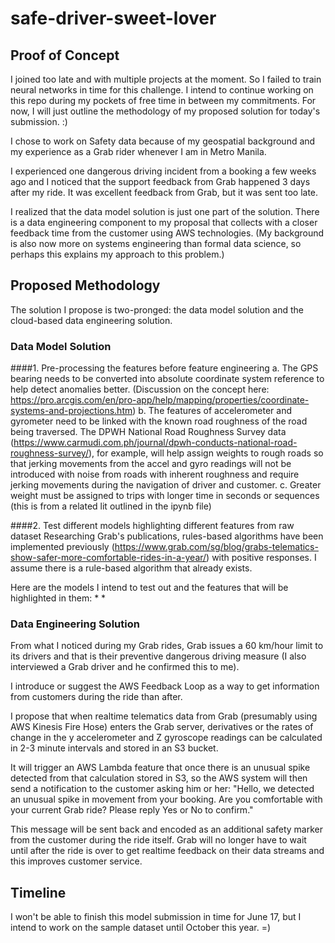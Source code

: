 # safe-driver-sweet-lover

## Proof of Concept

I joined too late and with multiple projects at the moment. So I failed to train neural networks in time for this challenge. I intend to continue working on this repo during my pockets of free time in between my commitments. For now, I will just outline the methodology of my proposed solution for today's submission. :) 

I chose to work on Safety data because of my geospatial background and my experience as a Grab rider whenever I am in Metro Manila. 

I experienced one dangerous driving incident from a booking a few weeks ago and I noticed that the support feedback from Grab happened 3 days after my ride. It was excellent feedback from Grab, but it was sent too late. 

I realized that the data model solution is just one part of the solution. There is a data engineering component to my proposal that collects with a closer feedback time from the customer using AWS technologies. (My background is also now more on systems engineering than formal data science, so perhaps this explains my approach to this problem.)

## Proposed Methodology

The solution I propose is two-pronged: the data model solution and the cloud-based data engineering solution. 

### Data Model Solution

####1. Pre-processing the features before feature engineering
a. The GPS bearing needs to be converted into absolute coordinate system reference to help detect anomalies better. (Discussion on the concept here: https://pro.arcgis.com/en/pro-app/help/mapping/properties/coordinate-systems-and-projections.htm)
b. The features of accelerometer and gyrometer need to be linked with the known road roughness of the road being traversed. The DPWH National Road Roughness Survey data (https://www.carmudi.com.ph/journal/dpwh-conducts-national-road-roughness-survey/), for example, will help assign weights to rough roads so that jerking movements from the accel and gyro readings will not be introduced with noise from roads with inherent roughness and require jerking movements during the navigation of driver and customer. 
c. Greater weight must be assigned to trips with longer time in seconds or sequences (this is from a related lit outlined in the ipynb file)

####2. Test different models highlighting different features from raw dataset 
Researching Grab's publications, rules-based algorithms have been implemented previously (https://www.grab.com/sg/blog/grabs-telematics-show-safer-more-comfortable-rides-in-a-year/) with positive responses. I assume there is a rule-based algorithm that already exists. 

Here are the models I intend to test out and the features that will be highlighted in them: 
* 
* 




### Data Engineering Solution
From what I noticed during my Grab rides, Grab issues a 60 km/hour limit to its drivers and that is their preventive dangerous driving measure (I also interviewed a Grab driver and he confirmed this to me). 

I introduce or suggest the AWS Feedback Loop as a way to get information from customers during the ride than after. 

I propose that when realtime telematics data from Grab (presumably using AWS Kinesis Fire Hose) enters the Grab server, derivatives or the rates of change in the y accelerometer and Z gyroscope readings can be calculated in 2-3 minute intervals and stored in an S3 bucket. 

It will trigger an AWS Lambda feature that once there is an unusual spike detected from that calculation stored in S3, so the AWS system will then send a notification to the customer asking him or her: "Hello, we detected an unusual spike in movement from your booking. Are you comfortable with your current Grab ride? Please reply Yes or No to confirm."

This message will be sent back and encoded as an additional safety marker from the customer during the ride itself. Grab will no longer have to wait until after the ride is over to get realtime feedback on their data streams and this improves customer service. 


## Timeline
I won't be able to finish this model submission in time for June 17, but I intend to work on the sample dataset until October this year. =) 
